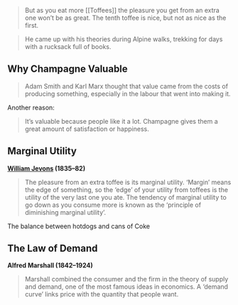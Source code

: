 >But as you eat more [[Toffees]] the pleasure you get from an extra one won’t be as great. The tenth toffee is nice, but not as nice as the first.

>He came up with his theories during Alpine walks, trekking for days with a rucksack full of books.
## Why Champagne Valuable
>Adam Smith and Karl Marx thought that value came from the costs of producing something, especially in the labour that went into making it.

Another reason:
>It’s valuable because people like it a lot. Champagne gives them a great amount of satisfaction or happiness.

## Marginal Utility
**[William Jevons](https://en.wikipedia.org/wiki/William_Stanley_Jevons) (1835–82)**
> The pleasure from an extra toffee is its marginal utility. ‘Margin’ means the edge of something, so the ‘edge’ of your utility from toffees is the utility of the very last one you ate. The tendency of marginal utility to go down as you consume more is known as the ‘principle of diminishing marginal utility’.

The balance between hotdogs and cans of Coke

## The Law of Demand
**Alfred Marshall (1842–1924)**
>Marshall combined the consumer and the firm in the theory of supply and demand, one of the most famous ideas in economics. A ‘demand curve’ links price with the quantity that people want. 